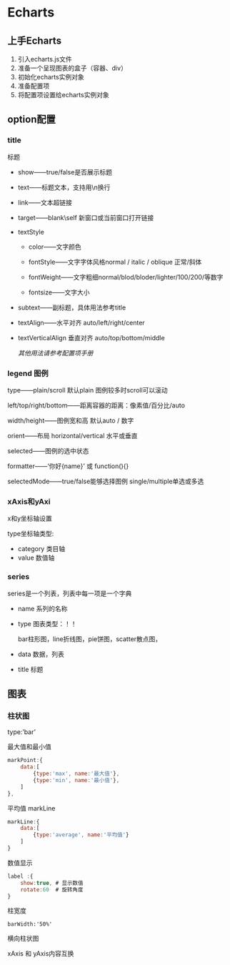 Echarts
========

上手Echarts
-----------

1. 引入echarts.js文件
2. 准备一个呈现图表的盒子（容器、div）
3. 初始化echarts实例对象
4. 准备配置项
5. 将配置项设置给echarts实例对象

option配置
----------

### title

标题

- show——true/false是否展示标题
- text——标题文本，支持用\n换行
- link——文本超链接
- target——blank\self 新窗口或当前窗口打开链接

- textStyle

	- color——文字颜色

	- fontStyle——文字字体风格normal / italic / oblique 正常/斜体

	- fontWeight——文字粗细normal/blod/bloder/lighter/100/200/等数字

	- fontsize——文字大小

- subtext——副标题，具体用法参考title

- textAlign——水平对齐  auto/left/right/center

- textVerticalAlign 垂直对齐 auto/top/bottom/middle

	*其他用法请参考配置项手册*

### legend 图例

type——plain/scroll  默认plain 图例较多时scroll可以滚动

left/top/right/bottom——距离容器的距离：像素值/百分比/auto

width/height——图例宽和高 默认auto / 数字

orient——布局 horizontal/vertical  水平或垂直

selected——图例的选中状态

formatter——‘你好{name}’   或  function(){}

selectedMode——true/false能够选择图例   single/multiple单选或多选



### xAxis和yAxi

x和y坐标轴设置

type坐标轴类型:

- category  类目轴
- value  数值轴

### series

series是一个列表，列表中每一项是一个字典

- name 系列的名称

- type 图表类型：！！

	bar柱形图，line折线图，pie饼图，scatter散点图，

- data 数据，列表

- title 标题

图表
----

### 柱状图

type:’bar’

最大值和最小值

```javascript
markPoint:{
    data:[
        {type:'max', name:'最大值'},
        {type:'min', name:'最小值'},
    ]
},
```

平均值 markLine

```javascript
markLine:{
    data:[
    	{type:'average', name:'平均值'}
    ]
}
```

数值显示

```javascript
label :{
    show:true, # 显示数值
    rotate:60  # 旋转角度
}
```

柱宽度

```
barWidth:'50%'
```

横向柱状图

xAxis 和 yAxis内容互换